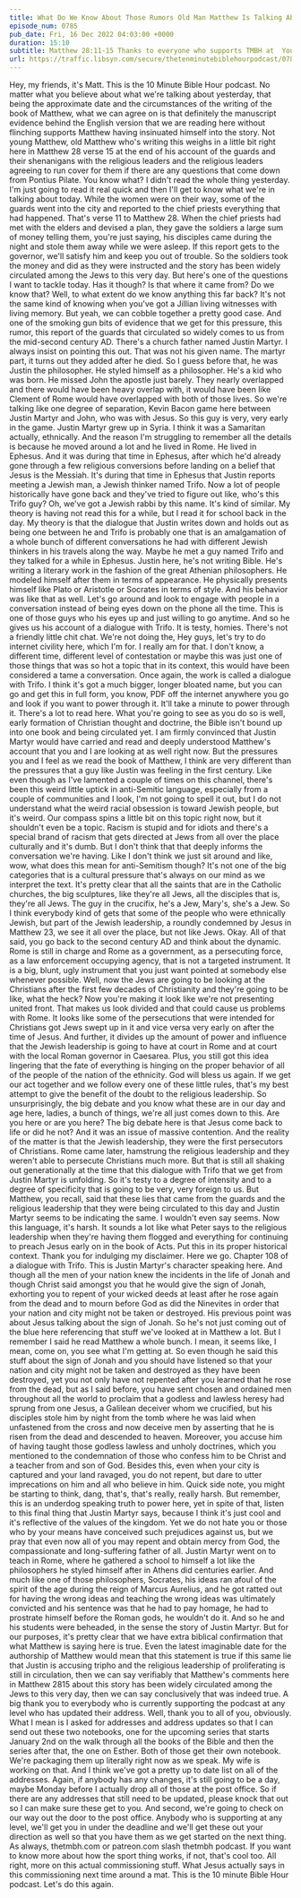 ```yaml
---
title: What Do We Know About Those Rumors Old Man Matthew Is Talking About?
episode_num: 0785
pub_date: Fri, 16 Dec 2022 04:03:00 +0000
duration: 15:10
subtitle: Matthew 28:11-15 Thanks to everyone who supports TMBH at  You're the reason we can all do this together!  Music written and performed by 
url: https://traffic.libsyn.com/secure/thetenminutebiblehourpodcast/0785_-_What_Do_We_Know_About_Those_Rumors_Old_Man_Matthew_Is_Talking_About.mp3
---
```


 Hey, my friends, it's Matt. This is the 10 Minute Bible Hour podcast. No matter what you believe about what we're talking about yesterday, that being the approximate date and the circumstances of the writing of the book of Matthew, what we can agree on is that definitely the manuscript evidence behind the English version that we are reading here without flinching supports Matthew having insinuated himself into the story. Not young Matthew, old Matthew who's writing this weighs in a little bit right here in Matthew 28 verse 15 at the end of his account of the guards and their shenanigans with the religious leaders and the religious leaders agreeing to run cover for them if there are any questions that come down from Pontius Pilate. You know what? I didn't read the whole thing yesterday. I'm just going to read it real quick and then I'll get to know what we're in talking about today. While the women were on their way, some of the guards went into the city and reported to the chief priests everything that had happened. That's verse 11 to Matthew 28. When the chief priests had met with the elders and devised a plan, they gave the soldiers a large sum of money telling them, you're just saying, his disciples came during the night and stole them away while we were asleep. If this report gets to the governor, we'll satisfy him and keep you out of trouble. So the soldiers took the money and did as they were instructed and the story has been widely circulated among the Jews to this very day. But here's one of the questions I want to tackle today. Has it though? Is that where it came from? Do we know that? Well, to what extent do we know anything this far back? It's not the same kind of knowing when you've got a Jillian living witnesses with living memory. But yeah, we can cobble together a pretty good case. And one of the smoking gun bits of evidence that we get for this pressure, this rumor, this report of the guards that circulated so widely comes to us from the mid-second century AD. There's a church father named Justin Martyr. I always insist on pointing this out. That was not his given name. The martyr part, it turns out they added after he died. So I guess before that, he was Justin the philosopher. He styled himself as a philosopher. He's a kid who was born. He missed John the apostle just barely. They nearly overlapped and there would have been heavy overlap with, it would have been like Clement of Rome would have overlapped with both of those lives. So we're talking like one degree of separation, Kevin Bacon game here between Justin Martyr and John, who was with Jesus. So this guy is very, very early in the game. Justin Martyr grew up in Syria. I think it was a Samaritan actually, ethnically. And the reason I'm struggling to remember all the details is because he moved around a lot and he lived in Rome. He lived in Ephesus. And it was during that time in Ephesus, after which he'd already gone through a few religious conversions before landing on a belief that Jesus is the Messiah. It's during that time in Ephesus that Justin reports meeting a Jewish man, a Jewish thinker named Trifo. Now a lot of people historically have gone back and they've tried to figure out like, who's this Trifo guy? Oh, we've got a Jewish rabbi by this name. It's kind of similar. My theory is having not read this for a while, but I read it for school back in the day. My theory is that the dialogue that Justin writes down and holds out as being one between he and Trifo is probably one that is an amalgamation of a whole bunch of different conversations he had with different Jewish thinkers in his travels along the way. Maybe he met a guy named Trifo and they talked for a while in Ephesus. Justin here, he's not writing Bible. He's writing a literary work in the fashion of the great Athenian philosophers. He modeled himself after them in terms of appearance. He physically presents himself like Plato or Aristotle or Socrates in terms of style. And his behavior was like that as well. Let's go around and look to engage with people in a conversation instead of being eyes down on the phone all the time. This is one of those guys who his eyes up and just willing to go anytime. And so he gives us his account of a dialogue with Trifo. It is testy, homies. There's not a friendly little chit chat. We're not doing the, Hey guys, let's try to do internet civility here, which I'm for. I really am for that. I don't know, a different time, different level of contestation or maybe this was just one of those things that was so hot a topic that in its context, this would have been considered a tame a conversation. Once again, the work is called a dialogue with Trifo. I think it's got a much bigger, longer bloated name, but you can go and get this in full form, you know, PDF off the internet anywhere you go and look if you want to power through it. It'll take a minute to power through it. There's a lot to read here. What you're going to see as you do so is well, early formation of Christian thought and doctrine, the Bible isn't bound up into one book and being circulated yet. I am firmly convinced that Justin Martyr would have carried and read and deeply understood Matthew's account that you and I are looking at as well right now. But the pressures you and I feel as we read the book of Matthew, I think are very different than the pressures that a guy like Justin was feeling in the first century. Like even though as I've lamented a couple of times on this channel, there's been this weird little uptick in anti-Semitic language, especially from a couple of communities and I look, I'm not going to spell it out, but I do not understand what the weird racial obsession is toward Jewish people, but it's weird. Our compass spins a little bit on this topic right now, but it shouldn't even be a topic. Racism is stupid and for idiots and there's a special brand of racism that gets directed at Jews from all over the place culturally and it's dumb. But I don't think that that deeply informs the conversation we're having. Like I don't think we just sit around and like, wow, what does this mean for anti-Semitism though? It's not one of the big categories that is a cultural pressure that's always on our mind as we interpret the text. It's pretty clear that all the saints that are in the Catholic churches, the big sculptures, like they're all Jews, all the disciples that is, they're all Jews. The guy in the crucifix, he's a Jew, Mary's, she's a Jew. So I think everybody kind of gets that some of the people who were ethnically Jewish, but part of the Jewish leadership, a roundly condemned by Jesus in Matthew 23, we see it all over the place, but not like Jews. Okay. All of that said, you go back to the second century AD and think about the dynamic. Rome is still in charge and Rome as a government, as a persecuting force, as a law enforcement occupying agency, that is not a targeted instrument. It is a big, blunt, ugly instrument that you just want pointed at somebody else whenever possible. Well, now the Jews are going to be looking at the Christians after the first few decades of Christianity and they're going to be like, what the heck? Now you're making it look like we're not presenting united front. That makes us look divided and that could cause us problems with Rome. It looks like some of the persecutions that were intended for Christians got Jews swept up in it and vice versa very early on after the time of Jesus. And further, it divides up the amount of power and influence that the Jewish leadership is going to have at court in Rome and at court with the local Roman governor in Caesarea. Plus, you still got this idea lingering that the fate of everything is hinging on the proper behavior of all of the people of the nation of the ethnicity. God will bless us again. If we get our act together and we follow every one of these little rules, that's my best attempt to give the benefit of the doubt to the religious leadership. So unsurprisingly, the big debate and you know what these are in our day and age here, ladies, a bunch of things, we're all just comes down to this. Are you here or are you here? The big debate here is that Jesus come back to life or did he not? And it was an issue of massive contention. And the reality of the matter is that the Jewish leadership, they were the first persecutors of Christians. Rome came later, hamstrung the religious leadership and they weren't able to persecute Christians much more. But that is still all shaking out generationally at the time that this dialogue with Trifo that we get from Justin Martyr is unfolding. So it's testy to a degree of intensity and to a degree of specificity that is going to be very, very foreign to us. But Matthew, you recall, said that these lies that came from the guards and the religious leadership that they were being circulated to this day and Justin Martyr seems to be indicating the same. I wouldn't even say seems. Now this language, it's harsh. It sounds a lot like what Peter says to the religious leadership when they're having them flogged and everything for continuing to preach Jesus early on in the book of Acts. Put this in its proper historical context. Thank you for indulging my disclaimer. Here we go. Chapter 108 of a dialogue with Trifo. This is Justin Martyr's character speaking here. And though all the men of your nation knew the incidents in the life of Jonah and though Christ said amongst you that he would give the sign of Jonah, exhorting you to repent of your wicked deeds at least after he rose again from the dead and to mourn before God as did the Ninevites in order that your nation and city might not be taken or destroyed. His previous point was about Jesus talking about the sign of Jonah. So he's not just coming out of the blue here referencing that stuff we've looked at in Matthew a lot. But I remember I said he read Matthew a whole bunch. I mean, it seems like, I mean, come on, you see what I'm getting at. So even though he said this stuff about the sign of Jonah and you should have listened so that your nation and city might not be taken and destroyed as they have been destroyed, yet you not only have not repented after you learned that he rose from the dead, but as I said before, you have sent chosen and ordained men throughout all the world to proclaim that a godless and lawless heresy had sprung from one Jesus, a Galilean deceiver whom we crucified, but his disciples stole him by night from the tomb where he was laid when unfastened from the cross and now deceive men by asserting that he is risen from the dead and descended to heaven. Moreover, you accuse him of having taught those godless lawless and unholy doctrines, which you mentioned to the condemnation of those who confess him to be Christ and a teacher from and son of God. Besides this, even when your city is captured and your land ravaged, you do not repent, but dare to utter imprecations on him and all who believe in him. Quick side note, you might be starting to think, dang, that's, that's really, really harsh. But remember, this is an underdog speaking truth to power here, yet in spite of that, listen to this final thing that Justin Martyr says, because I think it's just cool and it's reflective of the values of the kingdom. Yet we do not hate you or those who by your means have conceived such prejudices against us, but we pray that even now all of you may repent and obtain mercy from God, the compassionate and long-suffering father of all. Justin Martyr went on to teach in Rome, where he gathered a school to himself a lot like the philosophers he styled himself after in Athens did centuries earlier. And much like one of those philosophers, Socrates, his ideas ran afoul of the spirit of the age during the reign of Marcus Aurelius, and he got ratted out for having the wrong ideas and teaching the wrong ideas was ultimately convicted and his sentence was that he had to pay homage, he had to prostrate himself before the Roman gods, he wouldn't do it. And so he and his students were beheaded, in the sense the story of Justin Martyr. But for our purposes, it's pretty clear that we have extra biblical confirmation that what Matthew is saying here is true. Even the latest imaginable date for the authorship of Matthew would mean that this statement is true if this same lie that Justin is accusing tripho and the religious leadership of proliferating is still in circulation, then we can say verifiably that Matthew's comments here in Matthew 2815 about this story has been widely circulated among the Jews to this very day, then we can say conclusively that was indeed true. A big thank you to everybody who is currently supporting the podcast at any level who has updated their address. Well, thank you to all of you, obviously. What I mean is I asked for addresses and address updates so that I can send out these two notebooks, one for the upcoming series that starts January 2nd on the walk through all the books of the Bible and then the series after that, the one on Esther. Both of those get their own notebook. We're packaging them up literally right now as we speak. My wife is working on that. And I think we've got a pretty up to date list on all of the addresses. Again, if anybody has any changes, it's still going to be a day, maybe Monday before I actually drop all of those at the post office. So if there are any addresses that still need to be updated, please knock that out so I can make sure these get to you. And second, we're going to check on our way out the door to the post office. Anybody who is supporting at any level, we'll get you in under the deadline and we'll get these out your direction as well so that you have them as we get started on the next thing. As always, thetmbh.com or patreon.com slash thetmbh podcast. If you want to know more about how the sport thing works, if not, that's cool too. All right, more on this actual commissioning stuff. What Jesus actually says in this commissioning next time around a mat. This is the 10 minute Bible Hour podcast. Let's do this again.